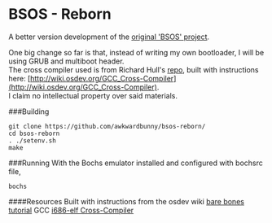 BSOS - Reborn
===========
A better version development of the [original 'BSOS' project](https://github.com/aplabs/bsos).

One big change so far is that, instead of writing my own bootloader, I will be using GRUB and multiboot header.  
The cross compiler used is from Richard Hull's [repo](https://github.com/rm-hull/i686-elf), built with instructions here: [http://wiki.osdev.org/GCC_Cross-Compiler](http://wiki.osdev.org/GCC_Cross-Compiler).  
I claim no intellectual property over said materials.

###Building
```
git clone https://github.com/awkwardbunny/bsos-reborn/
cd bsos-reborn
. ./setenv.sh
make
```

###Running
With the Bochs emulator installed and configured with bochsrc file,
```
bochs
```

####Resources
Built with instructions from the osdev wiki [bare bones tutorial](http://wiki.osdev.org/Bare_Bones)
GCC [i686-elf Cross-Compiler](https://github.com/rm-hull/i686-elf)
